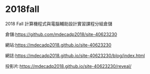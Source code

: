 # 2018fall
2018 Fall 計算機程式與電腦輔助設計實習課程分組倉儲

倉儲:https://github.com/mdecadp2018/site-40623230

網站:https://mdecadp2018.github.io/site-40623230

網誌:https://mdecadp2018.github.io/site-40623230/blog/index.html

投影片:https://mdecadp2018.github.io/site-40623230/reveal/
